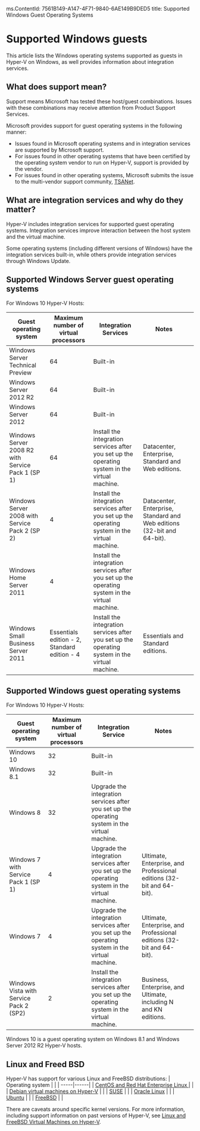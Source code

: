 ms.ContentId: 7561B149-A147-4F71-9840-6AE149B9DED5
title: Supported Windows Guest Operating Systems


# Supported Windows guests 
This article lists the Windows operating systems supported as guests in Hyper-V on Windows, as well provides information about integration services. 

## What does support mean? 
Support means Microsoft has tested these host/guest combinations.  Issues with these combinations may receive attention from Product Support Services.
 
Microsoft provides support for guest operating systems in the following manner:
* Issues found in Microsoft operating systems and in integration services are supported by Microsoft support.
* For issues found in other operating systems that have been certified by the operating system vendor to run on Hyper-V, support is provided by the vendor.
* For issues found in other operating systems, Microsoft submits the issue to the multi-vendor support community, [TSANet](http://www.tsanet.org/).

## What are integration services and why do they matter?
Hyper-V includes integration services for supported guest operating systems.  Integration services improve interaction between the host system and the virtual machine.  

Some operating systems (including different versions of Windows) have the integration services built-in, while others provide integration services through Windows Update.

## Supported Windows Server guest operating systems

For Windows 10 Hyper-V Hosts:

 |  Guest operating system  			|  Maximum number of virtual processors  	|  Integration Services  	|  Notes  	| 	 	| 
 | -----				 				| ----- 									| ----- 					| ----- 	| ----- |
 |  Windows Server Technical Preview 	| 64 										| Built-in |    			| 	 		| 		|
 |  Windows Server 2012 R2 				| 64 										| Built-in |       			| 	        | 		|
 |  Windows Server 2012 				| 64 										| Built-in |     			| 	 		|		| 
 |  Windows Server 2008 R2 with Service Pack 1 (SP 1) 	| 64 							| Install the integration services after you set up the operating system in the virtual machine. 																		| Datacenter, Enterprise, Standard and Web editions.  																											  | 	  | 
 |  Windows Server 2008 with Service Pack 2 (SP 2) 		| 4 						| Install the integration services after you set up the operating system in the virtual machine. 																				| Datacenter, Enterprise, Standard and Web editions (32-bit and 64-bit).  																						  | 	   | 
 |  Windows Home Server 2011 			| 4 										| Install the integration services after you set up the operating system in the virtual machine. 																						   	 |   	 | 
 |  Windows Small Business Server 2011  |  Essentials edition - 2, Standard edition - 4  |  Install the integration services after you set up the operating system in the virtual machine.  																	  |  Essentials and Standard editions.  																												| 		 | 
 
 
## Supported Windows guest operating systems

For Windows 10 Hyper-V Hosts:

 |  Guest operating system |  Maximum number of virtual processors |  Integration Service  |  Notes  | 	|
 | ----- | ----- | ----- | ----- | ----- |
 | Windows 10 | 32 | Built-in |  | 	|
 | Windows 8.1 | 32 | Built-in |  | 	|
 | Windows 8 | 32 | Upgrade the integration services after you set up the operating system in the virtual machine. | 	 | 	|
 | Windows 7 with Service Pack 1 (SP 1) | 4 | Upgrade the integration services after you set up the operating system in the virtual machine. | Ultimate, Enterprise, and Professional editions (32-bit and 64-bit). | 	|
 | Windows 7 | 4 | Upgrade the integration services after you set up the operating system in the virtual machine. | Ultimate, Enterprise, and Professional editions (32-bit and 64-bit). | 	|
 | Windows Vista with Service Pack 2 (SP2) | 2 | Install the integration services after you set up the operating system in the virtual machine. | Business, Enterprise, and Ultimate, including N and KN editions. |  	|
 
 
 Windows 10 is a guest operating system on Windows 8.1 and Windows Server 2012 R2 Hyper-V hosts.

## Linux and Freed BSD

Hyper-V has support for various Linux and FreeBSD distributions:
| Operating system | |
| -----|------|
| [CentOS and Red Hat Enterprise Linux ](https://technet.microsoft.com/library/dn531026.aspx) | |
| [Debian virtual machines on Hyper-V](https://technet.microsoft.com/library/dn614985.aspx) | |
| [SUSE](https://technet.microsoft.com/en-us/library/dn531027.aspx) | |
| [Oracle Linux](https://technet.microsoft.com/en-us/library/dn609828.aspx)  | |
| [Ubuntu](https://technet.microsoft.com/en-us/library/dn531029.aspx) | |
| [FreeBSD](https://technet.microsoft.com/library/dn848318.aspx) | |

There are caveats around specific kernel versions. For more information, including support information on past versions of Hyper-V, see [Linux and FreeBSD Virtual Machines on Hyper-V](https://technet.microsoft.com/library/dn531030.aspx).

